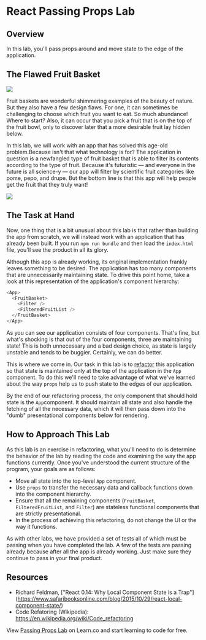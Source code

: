 # React Passing Props Lab

## Overview

In this lab, you'll pass props around and move state to the edge of the application. 

## The Flawed Fruit Basket

![](http://www.animaatjes.de/glitzer-bilder/e/essen-und-trinken/glitzer049.gif)

Fruit baskets are wonderful shimmering examples of the beauty of nature. But they also have a few design flaws. For one, it can sometimes be challenging to choose which fruit you want to eat. So much abundance! Where to start? Also, it can occur that you pick a fruit that is on the top of the fruit bowl, only to discover later that a more desirable fruit lay hidden below.

In this lab, we will work with an app that has solved this age-old problem.Because isn't that what technology is for? The application in question is a newfangled type of fruit basket that is able to filter its contents according to the type of fruit. Because it's futuristic &mdash; and everyone in the future is all science-y &mdash; our app will filter by scientific fruit categories like pome, pepo, and drupe. But the bottom line is that this app will help people get the fruit that they truly want!

![](https://media.giphy.com/media/97ZWlB7ENlalq/giphy.gif)

## The Task at Hand

Now, one thing that is a bit unusual about this lab is that rather than building the app from scratch, we will instead work with an application that has already been built. If you run `npm run bundle` and then load the `index.html` file, you'll see the product in all its glory.

Although this app is already working, its original implementation frankly leaves something to be desired. The application has too many components that are unnecessarily maintaining state. To drive this point home, take a look at this representation of the application's component hierarchy:

```javascript
<App>
  <FruitBasket>
    <Filter />
    <FilteredFruitList />
  </FruitBasket>
</App>
```

As you can see our application consists of four components. That's fine, but what's shocking is that out of the four components, three are maintaining state! This is both unnecessary and a bad design choice, as state is largely unstable and tends to be buggier. Certainly, we can do better.

This is where we come in. Our task in this lab is to [refactor](https://en.wikipedia.org/wiki/Code_refactoring) this application so that state is maintained only at the top of the application in the `App` component. To do this we'll need to take advantage of what we've learned about the way `props` help us to push state to the edges of our application.

By the end of our refactoring process, the only component that should hold state is the `App`component. It should maintain all state and also handle the fetching of all the necessary data, which it will then pass down into the "dumb" presentational components below for rendering.

## How to Approach This Lab

As this lab is an exercise in refactoring, what you'll need to do is determine the behavior of the lab by reading the code and examining the way the app functions currently. Once you've understood the current structure of the program, your goals are as follows:
* Move all state into the top-level `App` component.
* Use `props` to transfer the necessary data and callback functions down into the component hierarchy.
* Ensure that all the remaining components (`FruitBasket`, `FilteredFruitList`,  and `Filter`) are stateless functional components that are strictly presentational.
* In the process of achieving this refactoring, do not change the UI or the way it functions.

As with other labs, we have provided a set of tests all of which must be passing when you have completed the lab. A few of the tests are passing already because after all the app is already working. Just make sure they continue to pass in your final product.

## Resources

- Richard Feldman, ["React 0.14: Why Local Component State is a Trap"] (https://www.safaribooksonline.com/blog/2015/10/29/react-local-component-state/)
- Code Refatoring (Wikipedia): https://en.wikipedia.org/wiki/Code_refactoring

<p class='util--hide'>View <a href='https://learn.co/lessons/react-passing-props-lab'>Passing Props Lab</a> on Learn.co and start learning to code for free.</p>
